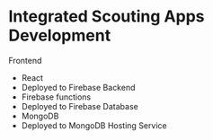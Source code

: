 # Integrated Scouting Apps Development
Frontend
- React
- Deployed to Firebase
Backend
- Firebase functions
- Deployed to Firebase
Database
- MongoDB
- Deployed to MongoDB Hosting Service
